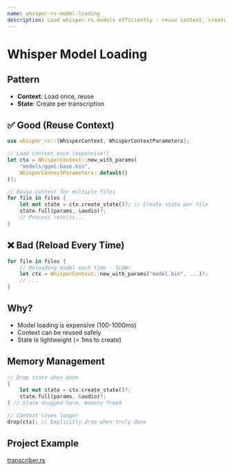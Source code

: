 ```yaml
---
name: whisper-rs-model-loading
description: Load whisper-rs models efficiently - reuse context, create new state per transcription.
---
```


# Whisper Model Loading

## Pattern
- **Context**: Load once, reuse
- **State**: Create per transcription

## ✅ Good (Reuse Context)
```rust
use whisper_rs::{WhisperContext, WhisperContextParameters};

// Load context once (expensive!)
let ctx = WhisperContext::new_with_params(
    "models/ggml-base.bin",
    WhisperContextParameters::default()
)?;

// Reuse context for multiple files
for file in files {
    let mut state = ctx.create_state()?; // Create state per file
    state.full(params, &audio)?;
    // Process results...
}
```

## ❌ Bad (Reload Every Time)
```rust
for file in files {
    // Reloading model each time - SLOW!
    let ctx = WhisperContext::new_with_params("model.bin", ...)?;
    // ...
}
```

## Why?
- Model loading is expensive (100-1000ms)
- Context can be reused safely
- State is lightweight (< 1ms to create)

## Memory Management
```rust
// Drop state when done
{
    let mut state = ctx.create_state()?;
    state.full(params, &audio)?;
} // State dropped here, memory freed

// Context lives longer
drop(ctx); // Explicitly drop when truly done
```

## Project Example
[transcriber.rs](src-tauri/src/whisper_rs_imp/transcriber.rs)
